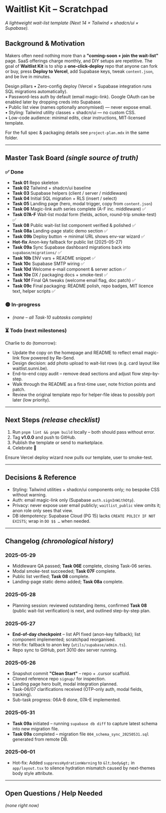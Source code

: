 # Waitlist Kit – Scratchpad
_A lightweight wait-list template (Next 14 × Tailwind × shadcn/ui × Supabase)._

## Background & Motivation
Makers often need nothing more than a **"coming-soon + join the wait-list"** page. SaaS offerings charge monthly, and DIY setups are repetitive. The goal of **Waitlist Kit** is to ship a **one-click-deploy** repo that anyone can fork or buy, press **Deploy to Vercel**, add Supabase keys, tweak `content.json`, and be live in minutes.

Design pillars
• Zero-config deploy (Vercel × Supabase integration runs SQL migrations automatically).  
• Password-less auth by default (email magic-link). Google OAuth can be enabled later by dropping creds into Supabase.  
• Public list view (names optionally anonymised) — never expose email.  
• Styling: Tailwind utility classes + shadcn/ui — no custom CSS.  
• Low-code audience: minimal edits, clear instructions, MIT-licensed template.

For the full spec & packaging details see `project-plan.mdx` in the same folder.

---

## Master Task Board _(single source of truth)_

### ✅ Done
- **Task 01** Repo skeleton
- **Task 02** Tailwind + shadcn/ui baseline
- **Task 03** Supabase helpers (client / server / middleware)
- **Task 04** Initial SQL migration + RLS (insert / select)
- **Task 05** Landing page (hero, modal trigger, copy from `content.json`)
- **Task 06** Magic-link auth series complete (A-F inc. middleware) ✅
- **Task 07A-F** Wait-list modal form (fields, action, round-trip smoke-test) ✅
- **Task 08** Public wait-list list component verified & polished ✅
- **Task 08a** Landing-page static demo section ✅
- **Task 09b** Deploy button → minimal URL shows env-var wizard ✅
- **Hot-fix** Anon-key fallback for public list (2025-05-27)
- **Task 09a** Sync Supabase dashboard migrations back into `supabase/migrations/` ✅
- **Task 10b** ENV vars + README snippet ✅
- **Task 10c** Supabase SMTP wiring ✅
- **Task 10d** Welcome e-mail component & server action ✅
- **Task 10e** DX / packaging docs + smoke-test ✅
- **Task 10f** Final QA tweaks (welcome email flag, doc patch) ✅
- **Task 09c** Final packaging: README polish, repo badges, MIT licence text, helper scripts ✅

### 🟡 In-progress
- *(none – all Task-10 subtasks complete)*

### ⏳ Todo (next milestones)
Charlie to do (tomorrow):
- Update the copy on the homepage and README to reflect email magic-link flow powered by Re-Send.
- Design decision: add photo upload to wait-list rows (e.g. card layout like waitlist.sunni.be).
- End-to-end copy audit – remove dead sections and adjust flow step-by-step.
- Walk through the README as a first-time user, note friction points and patch.
- Review the original template repo for helper-file ideas to possibly port later (low priority).

---

## Next Steps _(release checklist)_
1. Run `pnpm lint && pnpm build` locally – both should pass without error.
2. Tag **v1.0.0** and push to GitHub.
3. Publish the template or send to marketplace.
4. Celebrate 🥳

Ensure Vercel deploy wizard now pulls our template, user to smoke-test.

---

## Decisions & Reference
- Styling: Tailwind utilities + shadcn/ui components only; no bespoke CSS without warning.
- Auth: email magic-link only (Supabase `auth.signInWithOtp`).
- Privacy: never expose user email publicly; `waitlist_public` view omits it; anon role only sees that view.
- DB idempotency: Supabase Cloud (PG 15) lacks `CREATE POLICY IF NOT EXISTS`; wrap in `DO $$ …` when needed.

---

## Changelog _(chronological history)_

### 2025-05-29
- Middleware QA passed; **Task 06E** complete, closing Task-06 series.
- Modal smoke-test succeeded; **Task 07F** complete.
- Public list verified; **Task 08** complete.
- Landing-page static demo added; **Task 08a** complete.

### 2025-05-28
- Planning session: reviewed outstanding items, confirmed **Task 08** (public wait-list verification) is next, and outlined step-by-step plan.

### 2025-05-27
- **End-of-day checkpoint** – list API fixed (anon-key fallback); list component implemented; scratchpad reorganised.
- Hot-fix: fallback to anon key (`utils/supabase/admin.ts`).
- Repo sync to GitHub, port 3010 dev server running.

### 2025-05-26
- Snapshot commit **"Clean Start"** – repo + .cursor scaffold.
- Cloned reference repo `signup/` for inspection.
- Landing page hero built, modal integration planned.
- Task-06/07 clarifications received (OTP-only auth, modal fields, tracking).
- Sub-task progress: 06A-B done, 07A-E implemented.

### 2025-05-31
- **Task 09a** initiated – running `supabase db diff` to capture latest schema into new migration file.
- **Task 09a** completed – migration file `004_schema_sync_20250531.sql` generated from remote DB.

### 2025-06-01
- Hot-fix: Added `suppressHydrationWarning` to `&lt;body&gt;` in `app/layout.tsx` to silence hydration mismatch caused by next-themes body style attribute.

---

## Open Questions / Help Needed
*(none right now)*